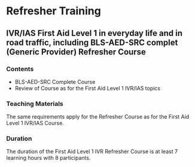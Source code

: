 # Refresher Training

## IVR/IAS First Aid Level 1 in everyday life and in road traffic, including BLS-AED-SRC complet (Generic Provider) Refresher Course

### Contents

- BLS-AED-SRC Complete Course
- Review of Course as for the First Aid Level 1 IVR/IAS topics

### **Teaching Materials**

The same requirements apply for the Refresher Course as for the First Aid Level 1 IVR/IAS Course.

### **Duration**

The duration of the First Aid Level 1 IVR Refresher Course is at least 7 learning hours with 8 participants.
